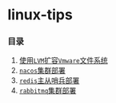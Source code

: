 # linux-tips

### 目录
1. [使用`LVM`扩容`Vmware`文件系统](lvm.md)
2. [`nacos`集群部署](nacos.md)
3. [`redis`主从哨兵部署](redis.md)
4. [`rabbitmq`集群部署](rabbitmq.md)
